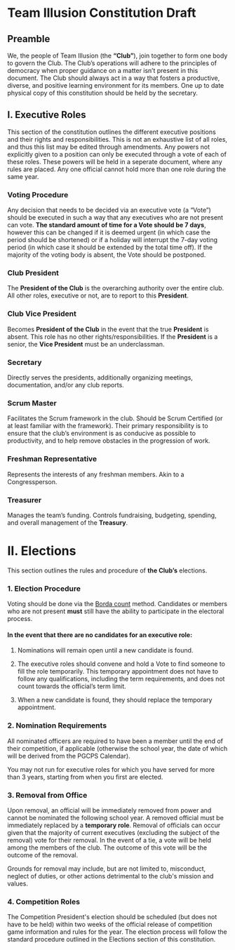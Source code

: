 # **Team Illusion Constitution Draft**


## Preamble

We, the people of Team Illusion (the **“Club”**), join together to form one body to govern the Club. The Club’s operations will adhere to the principles of democracy when proper guidance on a matter isn’t present in this document. The Club should always act in a way that fosters a productive, diverse, and positive learning environment for its members. One up to date physical copy of this constitution should be held by the secretary.

## I. **Executive Roles**

This section of the constitution outlines the different executive positions and their rights and responsibilities. This is not an exhaustive list of all roles, and thus this list may be edited through amendments. Any powers not explicitly given to a position can only be executed through a vote of each of these roles. These powers will be held in a seperate document, where any rules are placed. Any one official cannot hold more than one role during the same year.


### Voting Procedure

Any decision that needs to be decided via an executive vote (a “Vote”) should be executed in such a way that any executives who are not present can vote. **The standard amount of time for a Vote should be 7 days**, however this can be changed if it is deemed urgent (in which case the period should be shortened) or if a holiday will interrupt the 7-day voting period (in which case it should be extended by the total time off). If the majority of the voting body is absent, the Vote should be postponed.

### **Club President**

The **President of the Club** is the overarching authority over the entire club. All other roles, executive or not, are to report to this **President**.

### **Club Vice President**

Becomes **President of** **the Club** in the event that the true **President** is absent. This role has no other rights/responsibilities. If the **President** is a senior, the **Vice President** must be an underclassman.

### **Secretary**

Directly serves the presidents, additionally organizing meetings, documentation, and/or any club reports.

### **Scrum Master**

Facilitates the Scrum framework in the club. Should be Scrum Certified (or at least familiar with the framework). Their primary responsibility is to ensure that the club’s environment is as conducive as possible to productivity, and to help remove obstacles in the progression of work.

### **Freshman Representative**

Represents the interests of any freshman members. Akin to a Congressperson.

### **Treasurer**

Manages the team’s funding. Controls fundraising, budgeting, spending, and overall management of the **Treasury**.

# II. **Elections**

This section outlines the rules and procedure of **the Club’s** elections.

### 1. **Election Procedure**

Voting should be done via the [Borda count](https://en.wikipedia.org/wiki/Borda_count) method. Candidates or members who are not present **must** still have the ability to participate in the electoral process.


#### In the event that there are no candidates for an executive role:

1. Nominations will remain open until a new candidate is found.

2. The executive roles should convene and hold a Vote to find someone to fill the role temporarily. This temporary appointment does not have to follow any qualifications, including the term requirements, and does not count towards the official’s term limit.

3. When a new candidate is found, they should replace the temporary appointment. 

### 2. **Nomination Requirements**

All nominated officers are required to have been a member until the end of their competition, if applicable (otherwise the school year, the date of which will be derived from the PGCPS Calendar).

You may not run for executive roles for which you have served for more than 3 years, starting from when you first are elected.

### 3. **Removal from Office**

Upon removal, an official will be immediately removed from power and cannot be nominated the following school year. A removed official must be immediately replaced by a **temporary role**. Removal of officials can occur given that the majority of current executives (excluding the subject of the removal) vote for their removal. In the event of a tie, a vote will be held among the members of the club. The outcome of this vote will be the outcome of the removal.

Grounds for removal may include, but are not limited to, misconduct, neglect of duties, or other actions detrimental to the club's mission and values.

### 4. **Competition Roles**

The Competition President's election should be scheduled (but does not have to be held) within two weeks of the official release of competition game information and rules for the year. The election process will follow the standard procedure outlined in the Elections section of this constitution.
